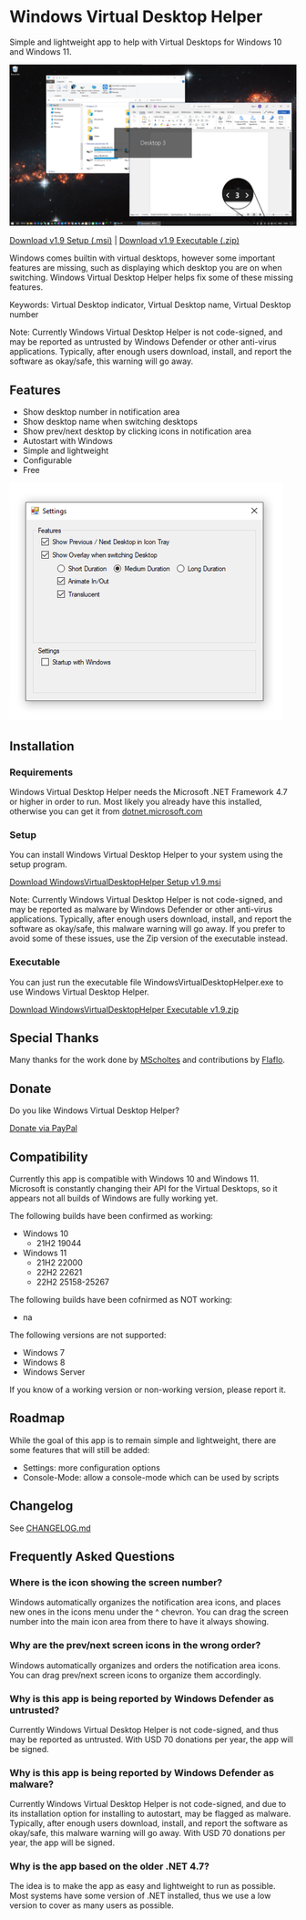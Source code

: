 # Windows Virtual Desktop Helper

Simple and lightweight app to help with Virtual Desktops for Windows 10 and Windows 11.

![Screenshot](Images/WindowsVirtualDeskopHelper%20Screenshot.png)

[Download v1.9 Setup (.msi)](https://github.com/dankrusi/WindowsVirtualDesktopHelper/releases/download/v1.9/WindowsVirtualDesktopHelper.Setup.v1.9.msi) | 
[Download v1.9 Executable (.zip)](https://github.com/dankrusi/WindowsVirtualDesktopHelper/releases/download/v1.9/WindowsVirtualDesktopHelper.Executable.v1.9.zip)

Windows comes builtin with virtual desktops, however some important features are missing, such
as displaying which desktop you are on when switching. Windows Virtual Desktop Helper helps
fix some of these missing features.

Keywords: Virtual Desktop indicator, Virtual Desktop name, Virtual Desktop number

Note: Currently Windows Virtual Desktop Helper is not code-signed, and may be reported as untrusted by Windows
Defender or other anti-virus applications. Typically, after enough users download, install, and report
the software as okay/safe, this warning will go away.

## Features

* Show desktop number in notification area
* Show desktop name when switching desktops
* Show prev/next desktop by clicking icons in notification area
* Autostart with Windows
* Simple and lightweight
* Configurable
* Free

![Settings](Images/WindowsVirtualDeskopHelper%20Settings.png)

## Installation

### Requirements

Windows Virtual Desktop Helper needs the Microsoft .NET Framework 4.7 or higher in order to run. Most likely you already have this installed, otherwise you can get it from [dotnet.microsoft.com](https://dotnet.microsoft.com/en-us/download/dotnet-framework)

### Setup

You can install Windows Virtual Desktop Helper to your system using the setup program.

[Download WindowsVirtualDesktopHelper Setup v1.9.msi](https://github.com/dankrusi/WindowsVirtualDesktopHelper/releases/download/v1.9/WindowsVirtualDesktopHelper.Setup.v1.9.msi)

Note: Currently Windows Virtual Desktop Helper is not code-signed, and may be reported as malware by Windows
Defender or other anti-virus applications. Typically, after enough users download, install, and report
the software as okay/safe, this malware warning will go away. If you prefer to avoid some of these issues, use the Zip version of the executable instead.

### Executable

You can just run the executable file WindowsVirtualDesktopHelper.exe to use Windows Virtual Desktop Helper.

[Download WindowsVirtualDesktopHelper Executable v1.9.zip](https://github.com/dankrusi/WindowsVirtualDesktopHelper/releases/download/v1.9/WindowsVirtualDesktopHelper.Executable.v1.9.zip)


## Special Thanks

Many thanks for the work done by [MScholtes](https://github.com/MScholtes) and contributions by [Flaflo](https://github.com/Flaflo).


## Donate

Do you like Windows Virtual Desktop Helper? 

[Donate via PayPal](https://www.paypal.com/donate/?hosted_button_id=BG5FYMAHFG9V6)


## Compatibility

Currently this app is compatible with Windows 10 and Windows 11. Microsoft is constantly changing their API for the Virtual Desktops, so it appears not all builds of Windows are fully working yet.

The following builds have been confirmed as working:

* Windows 10
  - 21H2 19044 
* Windows 11
  - 21H2 22000
  - 22H2 22621
  - 22H2 25158-25267
  
The following builds have been cofnirmed as NOT working:

* na
  
The following versions are not supported:

* Windows 7
* Windows 8
* Windows Server
  
If you know of a working version or non-working version, please report it.


## Roadmap

While the goal of this app is to remain simple and lightweight, there are some features that will still be added:

* Settings: more configuration options
* Console-Mode: allow a console-mode which can be used by scripts


## Changelog

See [CHANGELOG.md](https://github.com/dankrusi/WindowsVirtualDesktopHelper/blob/main/CHANGELOG.md)


## Frequently Asked Questions

### Where is the icon showing the screen number?

Windows automatically organizes the notification area icons, and places new ones in the icons menu under the ^ chevron. You can drag the screen number into the main icon area from there to have it always showing.

### Why are the prev/next screen icons in the wrong order?

Windows automatically organizes and orders the notification area icons. You can drag prev/next screen icons to organize them accordingly.

### Why is this app is being reported by Windows Defender as untrusted?

Currently Windows Virtual Desktop Helper is not code-signed, and thus may be reported as untrusted. With USD 70 donations per year, the app will be signed.

### Why is this app is being reported by Windows Defender as malware?

Currently Windows Virtual Desktop Helper is not code-signed, and due to its installation option for installing to autostart, may be flagged as malware. Typically, after enough users download, install, and report
the software as okay/safe, this malware warning will go away. With USD 70 donations per year, the app will be signed.

### Why is the app based on the older .NET 4.7?

The idea is to make the app as easy and lightweight to run as possible. Most systems have some version of .NET installed, thus we use a low version to cover as many users as possible. 

